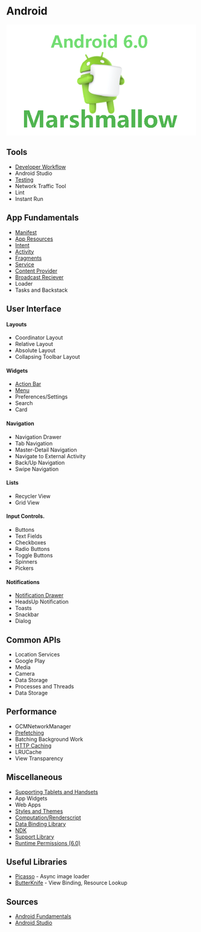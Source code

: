 # Android
![Android Marshmallow Banner](/Images/android-marshmallow.png)

## Tools
* [Developer Workflow](http://developer.android.com/tools/workflow/index.html)
* Android Studio
* [Testing](http://developer.android.com/tools/testing/testing-tools.html)
* Network Traffic Tool
* Lint
* Instant Run

## App Fundamentals
* [Manifest](/AppFundamentals/Manifest.md)
* [App Resources](/AppFundamentals/AppResources.md)
* [Intent](/AppFundamentals/Intent.md)
* [Activity](/AppFundamentals/Activity.md)
* [Fragments](/AppFundamentals/Fragments.md)
* [Service](/AppFundamentals/Service.md)
* [Content Provider](/AppFundamentals/ContentProvider.md)
* [Broadcast Reciever](/AppFundamentals/BroadcastReceiver.md)
* Loader
* Tasks and Backstack

## User Interface

#### Layouts
* Coordinator Layout
* Relative Layout
* Absolute Layout
* Collapsing Toolbar Layout

#### Widgets
* [Action Bar](/UserInterface/ActionBar.md)
* [Menu](/UserInterface/Menu.md)
* Preferences/Settings
* Search
* Card

#### Navigation
* Navigation Drawer
* Tab Navigation
* Master-Detail Navigation
* Navigate to External Activity
* Back/Up Navigation
* Swipe Navigation

#### Lists
* Recycler View
* Grid View

#### Input Controls.
* Buttons
* Text Fields
* Checkboxes
* Radio Buttons
* Toggle Buttons
* Spinners
* Pickers

#### Notifications
* [Notification Drawer](/UserInterface/Notifications.md)
* HeadsUp Notification
* Toasts
* Snackbar
* Dialog

## Common APIs
* Location Services
* Google Play
* Media
* Camera
* Data Storage
* Processes and Threads
* Data Storage

## Performance
* GCMNetworkManager
* [Prefetching](/Performance/Prefetching.md)
* Batching Background Work
* [HTTP Caching](https://www.youtube.com/watch?v=7lxVqqWwTb0&list=PLWz5rJ2EKKc9CBxr3BVjPTPoDPLdPIFCE&index=1)
* LRUCache
* View Transparency 

## Miscellaneous
* [Supporting Tablets and Handsets](/Miscellaneous/SupportingTabletsAndHandsets.md)
* App Widgets
* Web Apps
* [Styles and Themes](http://developer.android.com/guide/topics/ui/themes.html)
* [Computation/Renderscript](http://developer.android.com/guide/topics/renderscript/index.html)
* [Data Binding Library](http://developer.android.com/tools/data-binding/guide.html)
* [NDK](http://developer.android.com/tools/sdk/ndk/index.html)
* [Support Library](http://developer.android.com/tools/support-library/index.html)
* [Runtime Permissions (6.0)](https://developer.android.com/preview/features/runtime-permissions.html?utm_campaign=m-developer-launch&utm_source=dac&utm_medium=blog)

## Useful Libraries
* [Picasso](https://github.com/square/picasso) - Async image loader
* [ButterKnife](https://github.com/codepath/android_guides/wiki/Reducing-View-Boilerplate-with-Butterknife) - View Binding, Resource Lookup

## Sources
* [Android Fundamentals](http://developer.android.com/guide/components/fundamentals.html)
* [Android Studio](http://developer.android.com/tools/studio/index.html)
